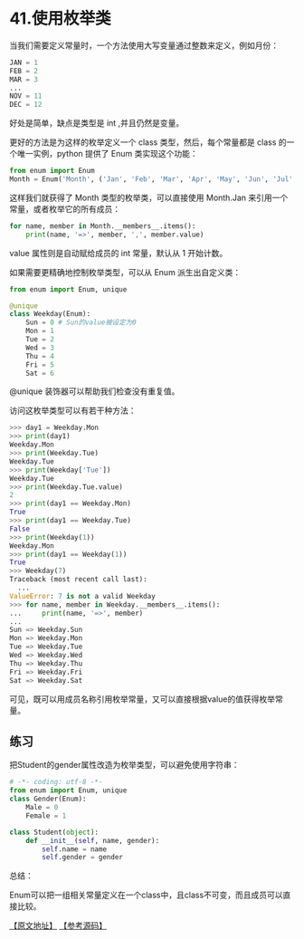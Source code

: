 # 41.使用枚举类

当我们需要定义常量时，一个方法使用大写变量通过整数来定义，例如月份：

````python
JAN = 1
FEB = 2
MAR = 3
...
NOV = 11
DEC = 12
````

好处是简单，缺点是类型是 int ,并且仍然是变量。

更好的方法是为这样的枚举定义一个 class 类型，然后，每个常量都是 class 的一个唯一实例，python 提供了 Enum 类实现这个功能：
````python
from enum import Enum
Month = Enum('Month', ('Jan', 'Feb', 'Mar', 'Apr', 'May', 'Jun', 'Jul', 'Aug', 'Sep', 'Oct', 'Nov', 'Dec'))
````

这样我们就获得了 Month 类型的枚举类，可以直接使用 Month.Jan 来引用一个常量，或者枚举它的所有成员：

````python
for name, member in Month.__members__.items():
    print(name, '=>', member, ',', member.value)
````

value 属性则是自动赋给成员的 int 常量，默认从 1 开始计数。

如果需要更精确地控制枚举类型，可以从 Enum 派生出自定义类：

````python
from enum import Enum, unique

@unique
class Weekday(Enum):
    Sun = 0 # Sun的value被设定为0
    Mon = 1
    Tue = 2
    Wed = 3
    Thu = 4
    Fri = 5
    Sat = 6
````

@unique 装饰器可以帮助我们检查没有重复值。

访问这枚举类型可以有若干种方法：

````python
>>> day1 = Weekday.Mon
>>> print(day1)
Weekday.Mon
>>> print(Weekday.Tue)
Weekday.Tue
>>> print(Weekday['Tue'])
Weekday.Tue
>>> print(Weekday.Tue.value)
2
>>> print(day1 == Weekday.Mon)
True
>>> print(day1 == Weekday.Tue)
False
>>> print(Weekday(1))
Weekday.Mon
>>> print(day1 == Weekday(1))
True
>>> Weekday(7)
Traceback (most recent call last):
  ...
ValueError: 7 is not a valid Weekday
>>> for name, member in Weekday.__members__.items():
...     print(name, '=>', member)
...
Sun => Weekday.Sun
Mon => Weekday.Mon
Tue => Weekday.Tue
Wed => Weekday.Wed
Thu => Weekday.Thu
Fri => Weekday.Fri
Sat => Weekday.Sat
````

可见，既可以用成员名称引用枚举常量，又可以直接根据value的值获得枚举常量。

## 练习

把Student的gender属性改造为枚举类型，可以避免使用字符串：

````python
# -*- coding: utf-8 -*-
from enum import Enum, unique
class Gender(Enum):
    Male = 0
    Female = 1

class Student(object):
    def __init__(self, name, gender):
        self.name = name
        self.gender = gender
````

总结：

Enum可以把一组相关常量定义在一个class中，且class不可变，而且成员可以直接比较。

[【原文地址】](https://www.liaoxuefeng.com/wiki/0014316089557264a6b348958f449949df42a6d3a2e542c000/00143191235886950998592cd3e426e91687cdae696e64b000) [【参考源码】](https://github.com/michaelliao/learn-python3/blob/master/samples/oop_advance/use_enum.py)
